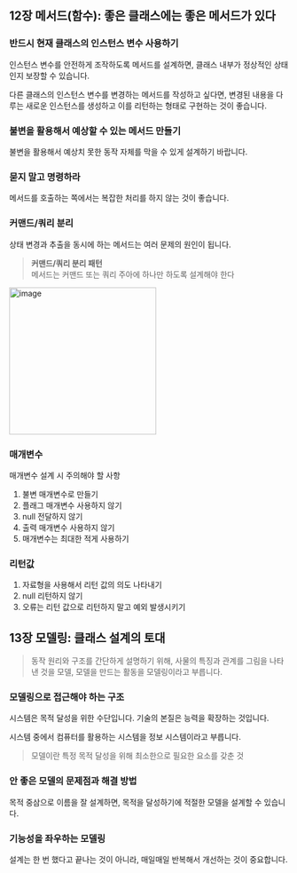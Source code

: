 ## 12장 메서드(함수): 좋은 클래스에는 좋은 메서드가 있다

### 반드시 현재 클래스의 인스턴스 변수 사용하기

인스턴스 변수를 안전하게 조작하도록 메서드를 설계하면, 클래스 내부가 정상적인 상태인지 보장할 수 있습니다.

다른 클래스의 인스턴스 변수를 변경하는 메서드를 작성하고 싶다면, 변경된 내용을 다루는 새로운 인스턴스를 생성하고 이를 리턴하는 형태로 구현하는 것이 좋습니다.

### 불변을 활용해서 예상할 수 있는 메서드 만들기

불변을 활용해서 예상치 못한 동작 자체를 막을 수 있게 설계하기 바랍니다.

### 묻지 말고 명령하라

메서드를 호출하는 쪽에서는 복잡한 처리를 하지 않는 것이 좋습니다.

### 커맨드/쿼리 분리

상태 변경과 추출을 동시에 하는 메서드는 여러 문제의 원인이 됩니다.

> **커맨드/쿼리 분리 패턴**   
> 메서드는 커맨드 또는 쿼리 주아에 하나만 하도록 설계해야 한다

<img width="265" alt="image" src="https://github.com/user-attachments/assets/aac88d3b-9751-4c2c-9561-5e1e74ed1494">

### 매개변수

매개변수 설계 시 주의해야 할 사항

1. 불변 매개변수로 만들기
2. 플래그 매개변수 사용하지 않기
3. null 전달하지 않기
4. 출력 매개변수 사용하지 않기
5. 매개변수는 최대한 적게 사용하기

### 리턴값

1. 자료형을 사용해서 리턴 값의 의도 나타내기
2. null 리턴하지 않기
3. 오류는 리턴 값으로 리턴하지 말고 예외 발생시키기

## 13장 모델링: 클래스 설계의 토대

> 동작 원리와 구조를 간단하게 설명하기 위해, 사물의 특징과 관계를 그림을 나타낸 것을 모델, 모델을 만드는 활동을 모델링이라고 부릅니다.

### 모델링으로 접근해야 하는 구조

시스템은 목적 달성을 위한 수단입니다. 기술의 본질은 능력을 확장하는 것입니다.

시스템 중에서 컴퓨터를 활용하는 시스템을 정보 시스템이라고 부릅니다.

> 모델이란 특정 목적 달성을 위해 최소한으로 필요한 요소를 갖춘 것

### 안 좋은 모델의 문제점과 해결 방법

목적 중삼으로 이름을 잘 설계하면, 목적을 달성하기에 적절한 모델을 설계할 수 있습니다.

### 기능성을 좌우하는 모델링

설계는 한 번 했다고 끝나는 것이 아니라, 매일매일 반복해서 개선하는 것이 중요합니다.



